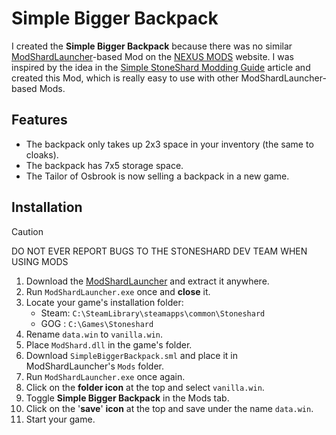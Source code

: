 # Simple Bigger Backpack

I created the **Simple Bigger Backpack** because there was no similar [ModShardLauncher](https://github.com/ModShardTeam/ModShardLauncher)-based Mod on the [NEXUS MODS](https://www.nexusmods.com/stoneshard) website. I was inspired by the idea in the [Simple StoneShard Modding Guide](https://docs.google.com/document/d/1X_kpp-MW0WHNGEtKZJ71__aZ9S8Bq9mo1CY_nF42aVU/edit#) article and created this Mod, which is really easy to use with other ModShardLauncher-based Mods.

## Features

- The backpack only takes up 2x3 space in your inventory (the same to cloaks).
- The backpack has 7x5 storage space.
- The Tailor of Osbrook is now selling a backpack in a new game.

## Installation

> [!CAUTION]
> DO NOT EVER REPORT BUGS TO THE STONESHARD DEV TEAM WHEN USING MODS

1. Download the [ModShardLauncher](https://github.com/ModShardTeam/ModShardLauncher/releases) and extract it anywhere.
2. Run `ModShardLauncher.exe` once and **close** it.
3. Locate your game's installation folder:
    - Steam: `C:\SteamLibrary\steamapps\common\Stoneshard`
    - GOG : `C:\Games\Stoneshard`
4. Rename `data.win` to `vanilla.win`.
5. Place `ModShard.dll` in the game's folder.
6. Download `SimpleBiggerBackpack.sml` and place it in ModShardLauncher's `Mods`  folder.
7. Run `ModShardLauncher.exe` once again.
8. Click on the **folder icon** at the top and select `vanilla.win`.
9. Toggle **Simple Bigger Backpack** in the Mods tab.
10. Click on the '**save**' **icon** at the top and save under the name `data.win`.
11. Start your game.